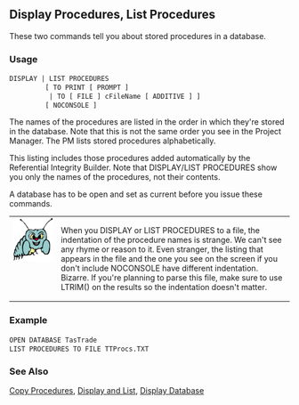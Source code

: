 ## Display Procedures, List Procedures

These two commands tell you about stored procedures in a database.

### Usage

```foxpro
DISPLAY | LIST PROCEDURES
         [ TO PRINT [ PROMPT ]
          | TO [ FILE ] cFileName [ ADDITIVE ] ]
         [ NOCONSOLE ]
```

The names of the procedures are listed in the order in which they're stored in the database. Note that this is not the same order you see in the Project Manager. The PM lists stored procedures alphabetically.

This listing includes those procedures added automatically by the Referential Integrity Builder. Note that DISPLAY/LIST PROCEDURES show you only the names of the procedures, not their contents.

A database has to be open and set as current before you issue these commands.

<table>
<tr>
  <td width="17%" valign="top">
<img width="95" height="78" src="bug.gif">
  </td>
  <td width="83%">
  <p>When you DISPLAY or LIST PROCEDURES to a file, the indentation of the procedure names is strange. We can't see any rhyme or reason to it. Even stranger, the listing that appears in the file and the one you see on the screen if you don't include NOCONSOLE have different indentation. Bizarre. If you're planning to parse this file, make sure to use LTRIM() on the results so the indentation doesn't matter.</p>
  </td>
 </tr>
</table>

### Example

```foxpro
OPEN DATABASE TasTrade
LIST PROCEDURES TO FILE TTProcs.TXT
```
### See Also

[Copy Procedures](s4g343.md), [Display and List](s4g303.md), [Display Database](s4g429.md)